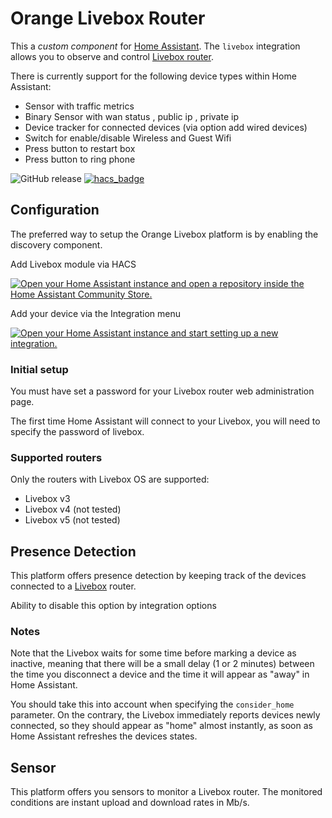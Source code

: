 # Orange Livebox Router

This a _custom component_ for [Home Assistant](https://www.home-assistant.io/).
The `livebox` integration allows you to observe and control [Livebox router](http://www.orange.fr/).

There is currently support for the following device types within Home Assistant:

- Sensor with traffic metrics
- Binary Sensor with wan status , public ip , private ip
- Device tracker for connected devices (via option add wired devices)
- Switch for enable/disable Wireless and Guest Wifi
- Press button to restart box
- Press button to ring phone

![GitHub release](https://img.shields.io/github/release/Cyr-ius/hass-livebox-component)
[![hacs_badge](https://img.shields.io/badge/HACS-Default-orange.svg)](https://github.com/hacs/integration)

## Configuration

The preferred way to setup the Orange Livebox platform is by enabling the discovery component.

Add Livebox module via HACS

[![Open your Home Assistant instance and open a repository inside the Home Assistant Community Store.](https://my.home-assistant.io/badges/hacs_repository.svg)](https://my.home-assistant.io/redirect/hacs_repository/?owner=cyr-ius&repository=hass-livebox-component&category=integration)

Add your device via the Integration menu

[![Open your Home Assistant instance and start setting up a new integration.](https://my.home-assistant.io/badges/config_flow_start.svg)](https://my.home-assistant.io/redirect/config_flow_start/?domain=livebox)

### Initial setup

You must have set a password for your Livebox router web administration page.

The first time Home Assistant will connect to your Livebox, you will need to specify the password of livebox.

### Supported routers

Only the routers with Livebox OS are supported:

- Livebox v3
- Livebox v4 (not tested)
- Livebox v5 (not tested)

## Presence Detection

This platform offers presence detection by keeping track of the
devices connected to a [Livebox](http://www.orange.fr/) router.

Ability to disable this option by integration options

### Notes

Note that the Livebox waits for some time before marking a device as inactive, meaning that there will be a small delay (1 or 2 minutes) between the time you disconnect a device and the time it will appear as "away" in Home Assistant.

You should take this into account when specifying the `consider_home` parameter.
On the contrary, the Livebox immediately reports devices newly connected, so they should appear as "home" almost instantly, as soon as Home Assistant refreshes the devices states.

## Sensor

This platform offers you sensors to monitor a Livebox router. The monitored conditions are instant upload and download rates in Mb/s.
